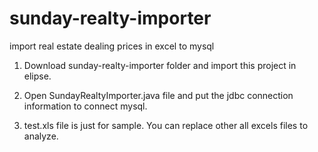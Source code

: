 # sunday-realty-importer
import real estate dealing prices in excel to mysql


1. Download sunday-realty-importer folder and import this project in elipse.

2. Open SundayRealtyImporter.java file and put the jdbc connection information to connect mysql.

3. test.xls file is just for sample. You can replace other all excels files to analyze.
